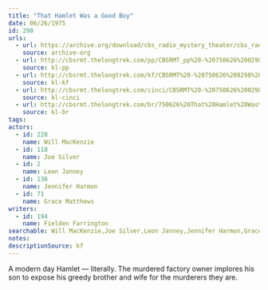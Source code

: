 ```yaml
---
title: "That Hamlet Was a Good Boy"
date: 06/26/1975
id: 298
urls: 
  - url: https://archive.org/download/cbs_radio_mystery_theater/cbs_radio_mystery_theater-0251-0300.zip/cbs_radio_mystery_theater-0251-0300%2Fcbsrmt_0298_that_hamlet_was_a_good_boy.mp3
    source: archive-org
  - url: http://cbsrmt.thelongtrek.com/pp/CBSRMT_pp%20-%20750626%200298%20That%20Hamlet%20Was%20a%20Good%20Boy.mp3
    source: kl-pp
  - url: http://cbsrmt.thelongtrek.com/kf/CBSRMT%20-%20750626%200298%20That%20Hamlet%20Was%20A%20Good%20Boy_kf.mp3
    source: kl-kf
  - url: http://cbsrmt.thelongtrek.com/cinci/CBSRMT%20-%20750626%200298%20That%20Hamlet%20Was%20A%20Good%20Boy%20(rr%20751025)_cinci.mp3
    source: kl-cinci
  - url: http://cbsrmt.thelongtrek.com/br/750626%20That%20Hamlet%20Was%20A%20Good%20Boy%20-%20WOR.mp3
    source: kl-br
tags: 
actors:  
  - id: 228
    name: Will MacKenzie  
  - id: 118
    name: Joe Silver  
  - id: 2
    name: Leon Janney  
  - id: 136
    name: Jennifer Harmon  
  - id: 71
    name: Grace Matthews
writers:  
  - id: 194
    name: Fielden Farrington
searchable: Will MacKenzie,Joe Silver,Leon Janney,Jennifer Harmon,Grace Matthews Fielden Farrington
notes: 
descriptionSource: kf
---
```

A modern day Hamlet — literally. The murdered factory owner implores his son to expose his greedy brother and wife for the murderers they are.